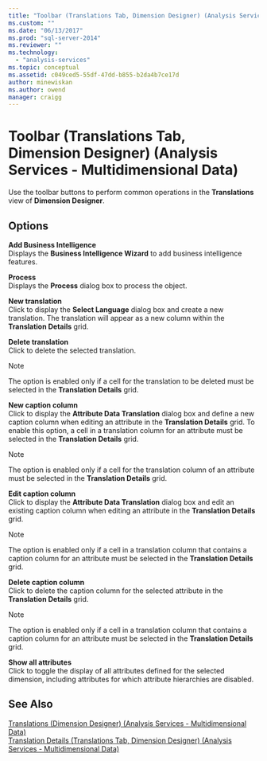 ```yaml
---
title: "Toolbar (Translations Tab, Dimension Designer) (Analysis Services - Multidimensional Data) | Microsoft Docs"
ms.custom: ""
ms.date: "06/13/2017"
ms.prod: "sql-server-2014"
ms.reviewer: ""
ms.technology: 
  - "analysis-services"
ms.topic: conceptual
ms.assetid: c049ced5-55df-47dd-b855-b2da4b7ce17d
author: minewiskan
ms.author: owend
manager: craigg
---
```

# Toolbar (Translations Tab, Dimension Designer) (Analysis Services - Multidimensional Data)
  Use the toolbar buttons to perform common operations in the **Translations** view of **Dimension Designer**.  
  
## Options  
 **Add Business Intelligence**  
 Displays the **Business Intelligence Wizard** to add business intelligence features.  
  
 **Process**  
 Displays the **Process** dialog box to process the object.  
  
 **New translation**  
 Click to display the **Select Language** dialog box and create a new translation. The translation will appear as a new column within the **Translation Details** grid.  
  
 **Delete translation**  
 Click to delete the selected translation.  
  
> [!NOTE]  
>  The option is enabled only if a cell for the translation to be deleted must be selected in the **Translation Details** grid.  
  
 **New caption column**  
 Click to display the **Attribute Data Translation** dialog box and define a new caption column when editing an attribute in the **Translation Details** grid. To enable this option, a cell in a translation column for an attribute must be selected in the **Translation Details** grid.  
  
> [!NOTE]  
>  The option is enabled only if a cell for the translation column of an attribute must be selected in the **Translation Details** grid.  
  
 **Edit caption column**  
 Click to display the **Attribute Data Translation** dialog box and edit an existing caption column when editing an attribute in the **Translation Details** grid.  
  
> [!NOTE]  
>  The option is enabled only if a cell in a translation column that contains a caption column for an attribute must be selected in the **Translation Details** grid.  
  
 **Delete caption column**  
 Click to delete the caption column for the selected attribute in the **Translation Details** grid.  
  
> [!NOTE]  
>  The option is enabled only if a cell in a translation column that contains a caption column for an attribute must be selected in the **Translation Details** grid.  
  
 **Show all attributes**  
 Click to toggle the display of all attributes defined for the selected dimension, including attributes for which attribute hierarchies are disabled.  
  
## See Also  
 [Translations &#40;Dimension Designer&#41; &#40;Analysis Services - Multidimensional Data&#41;](translations-dimension-designer-analysis-services-multidimensional-data.md)   
 [Translation Details &#40;Translations Tab, Dimension Designer&#41; &#40;Analysis Services - Multidimensional Data&#41;](translation-details-dimension-designer-analysis-services-multidimensional-data.md)  
  
  
